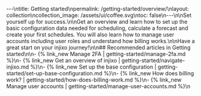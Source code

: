 ---\ntitle: Getting started\npermalink: /getting-started/overview/\nlayout: collection\ncollection_image: /assets/ui/coffee.svg\ntoc: false\n---\n\nSet yourself up for success.\n\nGet an overview and learn how to set up the basic configuration data needed for scheduling, calculate a forecast and create your first schedules. You will also learn how to manage user accounts including user roles and understand how billing works.\n\nHave a great start on your injixo journey!\n\n## Recommended articles in Getting started\n\n- {% link_new Manage 2FA | getting-started/manage-2fa.md %}\n- {% link_new Get an overview of injixo | getting-started/navigate-injixo.md %}\n- {% link_new Set up the base configuration | getting-started/set-up-base-configuration.md %}\n- {% link_new How does billing work? | getting-started/how-does-billing-work.md %}\n- {% link_new Manage user accounts | getting-started/manage-user-accounts.md %}\n